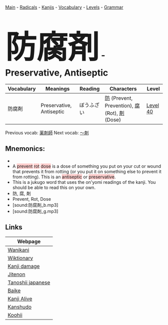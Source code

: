 <style> bigfont {font-size: 100px}</style>
[Main](../README.md) -
[Radicals](../radicals.md) -
[Kanjis](../kanjis.md) -
[Vocabulary](../vocabulary.md) -
[Levels](../levels.md) -
[Grammar](../grammar.md)
# <bigfont> 防腐剤</bigfont> - Preservative, Antiseptic 

| Vocabulary | Meanings | Reading | Characters | Level |
| --- | --- | --- | --- | --- |
| 防腐剤 | Preservative, Antiseptic | ぼうふざい |  [防](../kanjis/防.md) (Prevent, Prevention), [腐](../kanjis/腐.md) (Rot), [剤](../kanjis/剤.md) (Dose) | [Level 40](../levels/wk_level40.md) |

Previous vocab: [薬剤師](薬剤師.md) Next vocab: [〜剤](〜剤.md) 

## Mnemonics:

* 
* A <span style="background-color:#ffcccb"> prevent</span> <span style="background-color:#ffcccb"> rot</span> <span style="background-color:#ffcccb"> dose</span> is a dose of something you put on your cut or wound that prevents it from rotting (or you put it on something else to prevent it from rotting). This is an <span style="background-color:#ffcccb"> antiseptic</span> or <span style="background-color:#ffcccb"> preservative</span>.
* This is a jukugo word that uses the on'yomi readings of the kanji. You should be able to read this on your own.
* 防, 腐, 剤
* Prevent, Rot, Dose
* [sound:防腐剤_b.mp3]
* [sound:防腐剤_g.mp3]


## Links 

| Webpage |
| --- |
| [Wanikani          ](https://www.wanikani.com/kanji/防腐剤) |
| [Wiktionary        ](https://en.wiktionary.org/wiki/防腐剤) |
| [Kanji damage      ](http://www.kanjidamage.com/kanji/search?utf8=✓&q=防腐剤) |
| [Jitenon           ](https://jitenon.com/kanji/防腐剤) |
| [Tanoshii japanese ](https://www.tanoshiijapanese.com/dictionary/kanji.cfm?k=防腐剤) |
| [Baike             ](https://baike.baidu.com/item/防腐剤) |
| [Kanji Alive       ](https://app.kanjialive.com/防腐剤) |
| [Kanshudo          ](https://www.kanshudo.com/searchmn?q=防腐剤) |
| [Koohii            ](https://kanji.koohii.com/study/kanji/防腐剤) |
